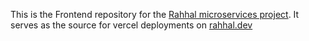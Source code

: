 This is the Frontend repository for the [Rahhal microservices project](https://github.com/Advanced-computer-lab-2024/Rahhal). It serves as the source for vercel deployments on [rahhal.dev](https://rahhal.dev)
